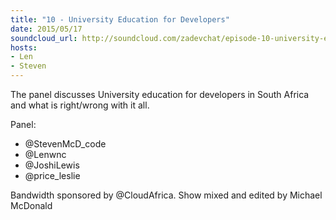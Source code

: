 ```yaml
---
title: "10 - University Education for Developers"
date: 2015/05/17
soundcloud_url: http://soundcloud.com/zadevchat/episode-10-university-education-for-developers
hosts:
- Len
- Steven
---
```


The panel discusses University education for developers in South Africa and what is right/wrong with it all.

Panel:

* @StevenMcD_code 
* @Lenwnc 
* @JoshiLewis 
* @price_leslie

Bandwidth sponsored by @CloudAfrica. Show mixed and edited by Michael McDonald

